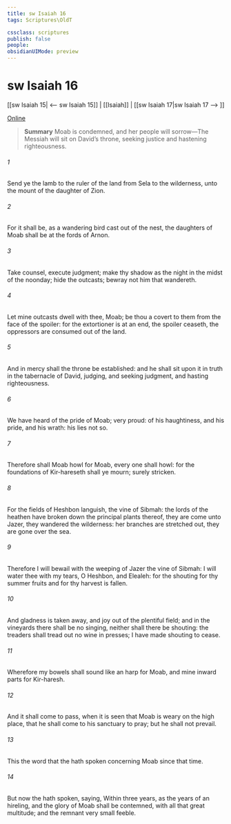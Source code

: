 ```yaml
---
title: sw Isaiah 16
tags: Scriptures\OldT

cssclass: scriptures
publish: false
people:
obsidianUIMode: preview
---
```


# sw Isaiah 16
[[sw Isaiah 15| <-- sw Isaiah 15]] | [[Isaiah]] | [[sw Isaiah 17|sw Isaiah 17 --> ]]

[Online](https://churchofjesuschrist.org/study/scriptures/ot/isa/16?lang=eng)

> __Summary__
Moab is condemned, and her people will sorrow—The Messiah will sit on David’s throne, seeking justice and hastening righteousness.

###### 1 
Send ye the lamb to the ruler of the land from Sela to the wilderness, unto the mount of the daughter of Zion.

###### 2 
For it shall be,  as a wandering bird cast out of the nest,  the daughters of Moab shall be at the fords of Arnon.

###### 3 
Take counsel, execute judgment; make thy shadow as the night in the midst of the noonday; hide the outcasts; bewray not him that wandereth.

###### 4 
Let mine outcasts dwell with thee, Moab; be thou a covert to them from the face of the spoiler: for the extortioner is at an end, the spoiler ceaseth, the oppressors are consumed out of the land.

###### 5 
And in mercy shall the throne be established: and he shall sit upon it in truth in the tabernacle of David, judging, and seeking judgment, and hasting righteousness.

###### 6 
We have heard of the pride of Moab;  very proud:  of his haughtiness, and his pride, and his wrath:  his lies  not  so.

###### 7 
Therefore shall Moab howl for Moab, every one shall howl: for the foundations of Kir-hareseth shall ye mourn; surely  stricken.

###### 8 
For the fields of Heshbon languish,  the vine of Sibmah: the lords of the heathen have broken down the principal plants thereof, they are come  unto Jazer, they wandered  the wilderness: her branches are stretched out, they are gone over the sea.

###### 9 
Therefore I will bewail with the weeping of Jazer the vine of Sibmah: I will water thee with my tears, O Heshbon, and Elealeh: for the shouting for thy summer fruits and for thy harvest is fallen.

###### 10 
And gladness is taken away, and joy out of the plentiful field; and in the vineyards there shall be no singing, neither shall there be shouting: the treaders shall tread out no wine in  presses; I have made  shouting to cease.

###### 11 
Wherefore my bowels shall sound like an harp for Moab, and mine inward parts for Kir-haresh.

###### 12 
And it shall come to pass, when it is seen that Moab is weary on the high place, that he shall come to his sanctuary to pray; but he shall not prevail.

###### 13 
This  the word that the  hath spoken concerning Moab since that time.

###### 14 
But now the  hath spoken, saying, Within three years, as the years of an hireling, and the glory of Moab shall be contemned, with all that great multitude; and the remnant  very small  feeble.

